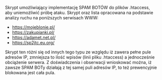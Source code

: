 Skrypt umożliwiający implementację SPAM BOTÓW do plików .htaccess, aby uniemożliwić próbę ataku.
Skrypt oraz lista opracowana na podstawie analizy ruchu na poniższych serwisach WWW:
- https://mojeblonie.pl/
- https://zakupianki.pl/
- https://adamet.net.pl/
- https://sp2jtc.eu.org/

Skrypt ten różni się od innych tego typu ze względu iż zawera pełne pule adresów IP, zmniejsza to ilość wpisów (linii pliku .htaccess) a jednocześnie obciążenie serwera. Z doświadczenia i obserwacji wnioskować można, iż zawsze SPAM BOTy działają z tej samej puli adresów IP, to też prewencyjnie blokowana jest cała pula.
